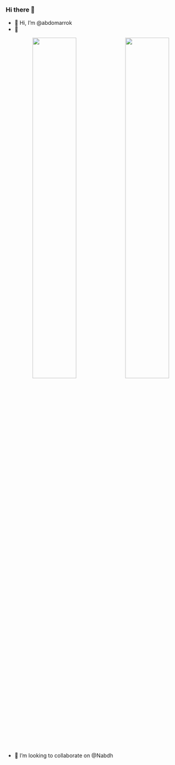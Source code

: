 ### Hi there 👋

<!--
**abdomarrok/abdomarrok** is a ✨ _special_ ✨ repository because its `README.md` (this file) appears on your GitHub profile.

Here are some ideas to get you started:

- 🔭 I’m currently working on ...
- 🌱 I’m currently learning ...
- 👯 I’m looking to collaborate on ...
- 🤔 I’m looking for help with ...
- 💬 Ask me about ...
- 📫 How to reach me: ...
- 😄 Pronouns: ...
- ⚡ Fun fact: ...
-->

- 👋 Hi, I’m @abdomarrok
- 👀 
<p align="center">
  <img width="48%" src="https://github-readme-stats.vercel.app/api?username=abdomarrok&show_icons=true&theme=tokyonight" />
  <img width="48%" src="https://github-readme-streak-stats.herokuapp.com/?user=abdomarrok&theme=tokyonight" />
  
  - 👯 I’m looking to collaborate on @Nabdh 
</p>
